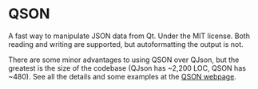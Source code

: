 # QSON
A fast way to manipulate JSON data from Qt. Under the MIT license.
Both reading and writing are supported, but autoformatting the output is not.

There are some minor advantages to using QSON over QJson, but the greatest is the size of the codebase (QJson has ~2,200 LOC, QSON has ~480).
See all the details and some examples at the [QSON webpage](http://waddlesplash.github.io/qson/).

